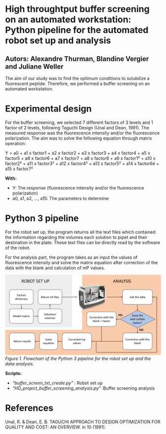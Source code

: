 # High throughtput buffer screening on an automated workstation: Python pipeline for the automated robot set up and analysis

## Autors: Alexandre Thurman, Blandine Vergier and Juliane Weller

The aim of our study was to find the optimum conditions to solubilize a fluorescent peptide. Therefore, we performed a buffer screening on an automated workstation. 

# Experimental design

For the buffer screening, we selected 7 different factors of 3 levels and 1 factor of 2 levels, following Taguchi Design (Unal and Dean, 1991). The measured response was the fluorescence intensity and/or the fluorescence polarization. The aim was to solve the following equation through matrix operation:

Y = a0 + a1 x factor1 + a2 x factor2 + a3 x factor3 + a4 x factor4 + a5 x factor5 + a6 x factor6 + a7 x factor7 + a8 x factor8 + a9 x factor1² + a10 x factor2² + a11 x factor3² + a12 x factor4² + a13 x factor5² + a14 x factor6é + a15 x factor7²

**With:**
- Y: The response (fluorescence intensity and/or the fluorescence polarization)
- a0, a1, a2, ..., a15: The parameters to determine

# Python 3 pipeline

For the robot set up, the program returns all the text files which contained the information regarding the volumes each solution to pipet and their destination in the plate. These text files can be directly read by the software of the robot. 

For the analysis part, the program takes as an input the values of fluorescence intensity and solve the matrix equation after correction of the data with the blank and calculation of mP values.

![](Flowchart.png)
*Figure 1. Flowchart of the Python 3 pipeline for the robot set up and the data analysis.*


**Scripts:**
- *"buffer_screen_txt_create.py"* : Robot set up
- *"HD_project_buffer_screening_analysis.py"* :Buffer screening analysis

# References

Unal, R. & Dean, E. B. TAGUCHI APPROACH TO DESIGN OPTIMIZATION FOR QUALITY AND COST: AN OVERVIEW. in 10 (1991).



